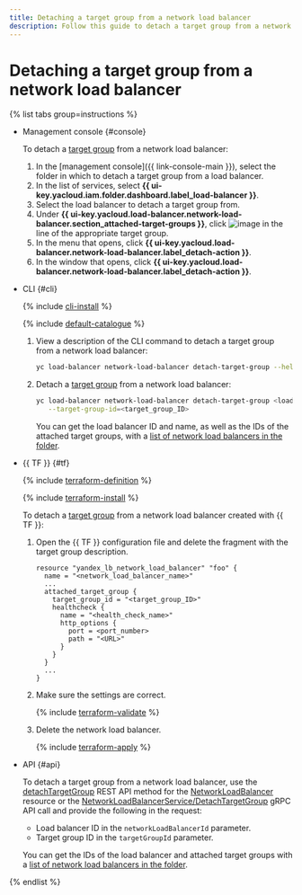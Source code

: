 ```yaml
---
title: Detaching a target group from a network load balancer
description: Follow this guide to detach a target group from a network load balancer.
---
```


# Detaching a target group from a network load balancer

{% list tabs group=instructions %}

- Management console {#console}

   To detach a [target group](../concepts/target-resources.md) from a network load balancer:
   1. In the [management console]({{ link-console-main }}), select the folder in which to detach a target group from a load balancer.
   1. In the list of services, select **{{ ui-key.yacloud.iam.folder.dashboard.label_load-balancer }}**.
   1. Select the load balancer to detach a target group from.
   1. Under **{{ ui-key.yacloud.load-balancer.network-load-balancer.section_attached-target-groups }}**, click ![image](../../_assets/console-icons/ellipsis.svg) in the line of the appropriate target group.
   1. In the menu that opens, click **{{ ui-key.yacloud.load-balancer.network-load-balancer.label_detach-action }}**.
   1. In the window that opens, click **{{ ui-key.yacloud.load-balancer.network-load-balancer.label_detach-action }}**.

- CLI {#cli}

   {% include [cli-install](../../_includes/cli-install.md) %}

   {% include [default-catalogue](../../_includes/default-catalogue.md) %}

   1. View a description of the CLI command to detach a target group from a network load balancer:

      ```bash
      yc load-balancer network-load-balancer detach-target-group --help
      ```

   1. Detach a [target group](../concepts/target-resources.md) from a network load balancer:

      ```bash
      yc load-balancer network-load-balancer detach-target-group <load_balancer_name_or_ID> \
         --target-group-id=<target_group_ID>
      ```

      You can get the load balancer ID and name, as well as the IDs of the attached target groups, with a [list of network load balancers in the folder](load-balancer-list.md#list).

- {{ TF }} {#tf}

   {% include [terraform-definition](../../_tutorials/_tutorials_includes/terraform-definition.md) %}

   {% include [terraform-install](../../_includes/terraform-install.md) %}

   To detach a [target group](../concepts/target-resources.md) from a network load balancer created with {{ TF }}:
   1. Open the {{ TF }} configuration file and delete the fragment with the target group description.

      ```hcl
      resource "yandex_lb_network_load_balancer" "foo" {
        name = "<network_load_balancer_name>"
        ...
        attached_target_group {
          target_group_id = "<target_group_ID>"
          healthcheck {
            name = "<health_check_name>"
            http_options {
              port = <port_number>
              path = "<URL>"
            }
          }
        }
        ...
      }
      ```

   1. Make sure the settings are correct.

      {% include [terraform-validate](../../_includes/mdb/terraform/validate.md) %}

   1. Delete the network load balancer.

      {% include [terraform-apply](../../_includes/mdb/terraform/apply.md) %}

- API {#api}

   To detach a target group from a network load balancer, use the [detachTargetGroup](../api-ref/NetworkLoadBalancer/detachTargetGroup.md) REST API method for the [NetworkLoadBalancer](../api-ref/NetworkLoadBalancer/index.md) resource or the [NetworkLoadBalancerService/DetachTargetGroup](../api-ref/grpc/NetworkLoadBalancer/detachTargetGroup.md) gRPC API call and provide the following in the request:

   * Load balancer ID in the `networkLoadBalancerId` parameter.
   * Target group ID in the `targetGroupId` parameter.

   You can get the IDs of the load balancer and attached target groups with a [list of network load balancers in the folder](load-balancer-list.md#list).

{% endlist %}
